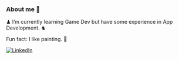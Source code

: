 ### About me 🍜

♟ I’m currently learning Game Dev but have some experience in App Development. ♞

Fun fact: I like painting. 🎨

<!--START_SECTION:Chess-->
<!--END_SECTION:Chess-->

<a href="https://www.linkedin.com/in/guillermo-bosca/" target="_blank"><img src="https://img.shields.io/badge/LinkedIn-%230077B5.svg?&style=flat-square&logo=linkedin&logoColor=white" alt="LinkedIn"></a>


<!--
**kenhacodes/kenhacodes** is a ✨ _special_ ✨ repository because its `README.md` (this file) appears on your GitHub profile.

Here are some ideas to get you started:

- 🔭 I’m currently working on ...
- 🌱 I’m currently learning App Development, Data Analytics and ML.
- 👯 I’m looking to collaborate on ...
- 🤔 I’m looking for help with ...
- 💬 Ask me about ...
- 📫 How to reach me: ...
- 😄 Pronouns: ...
- ⚡ Fun fact: ...
-->
